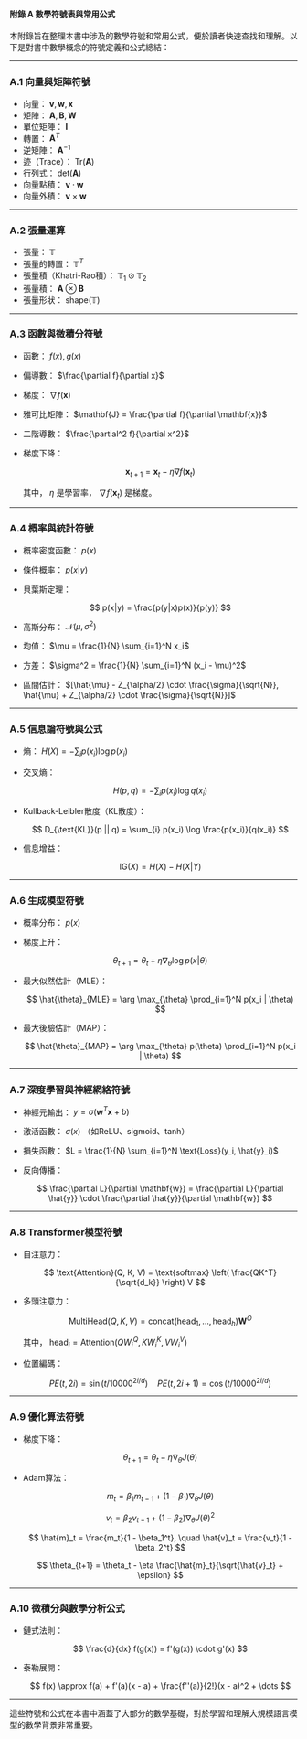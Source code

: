 #### **附錄 A 數學符號表與常用公式**

本附錄旨在整理本書中涉及的數學符號和常用公式，便於讀者快速查找和理解。以下是對書中數學概念的符號定義和公式總結：

---

### **A.1 向量與矩陣符號**

- 向量：  $\mathbf{v}, \mathbf{w}, \mathbf{x}$ 
- 矩陣：  $\mathbf{A}, \mathbf{B}, \mathbf{W}$ 
- 單位矩陣：  $\mathbf{I}$ 
- 轉置：  $\mathbf{A}^T$ 
- 逆矩陣：  $\mathbf{A}^{-1}$ 
- 迹（Trace）：  $\text{Tr}(\mathbf{A})$ 
- 行列式：  $\text{det}(\mathbf{A})$ 
- 向量點積：  $\mathbf{v} \cdot \mathbf{w}$ 
- 向量外積：  $\mathbf{v} \times \mathbf{w}$ 

---

### **A.2 張量運算**

- 張量：  $\mathbb{T}$ 
- 張量的轉置：  $\mathbb{T}^T$ 
- 張量積（Khatri-Rao積）：  $\mathbb{T}_1 \odot \mathbb{T}_2$ 
- 張量積：  $\mathbf{A} \otimes \mathbf{B}$ 
- 張量形狀：  $\text{shape}(\mathbb{T})$ 

---

### **A.3 函數與微積分符號**

- 函數：  $f(x), g(x)$ 
- 偏導數：  $\frac{\partial f}{\partial x}$ 
- 梯度：  $\nabla f(\mathbf{x})$ 
- 雅可比矩陣：  $\mathbf{J} = \frac{\partial f}{\partial \mathbf{x}}$ 
- 二階導數：  $\frac{\partial^2 f}{\partial x^2}$ 
- 梯度下降： 

  $$
  \mathbf{x}_{t+1} = \mathbf{x}_t - \eta \nabla f(\mathbf{x}_t)
  $$

  其中， $\eta$  是學習率， $\nabla f(\mathbf{x}_t)$  是梯度。

---

### **A.4 概率與統計符號**

- 概率密度函數：  $p(x)$ 
- 條件概率：  $p(x|y)$ 
- 貝葉斯定理：

  $$
  p(x|y) = \frac{p(y|x)p(x)}{p(y)}
  $$

- 高斯分布：  $\mathcal{N}(\mu, \sigma^2)$ 
- 均值：  $\mu = \frac{1}{N} \sum_{i=1}^N x_i$ 
- 方差：  $\sigma^2 = \frac{1}{N} \sum_{i=1}^N (x_i - \mu)^2$ 
- 區間估計：  $[\hat{\mu} - Z_{\alpha/2} \cdot \frac{\sigma}{\sqrt{N}}, \hat{\mu} + Z_{\alpha/2} \cdot \frac{\sigma}{\sqrt{N}}]$ 

---

### **A.5 信息論符號與公式**

- 熵：  $H(X) = -\sum_{i} p(x_i) \log p(x_i)$ 
- 交叉熵： 

  $$
  H(p, q) = -\sum_{i} p(x_i) \log q(x_i)
  $$

- Kullback-Leibler散度（KL散度）： 

  $$
  D_{\text{KL}}(p || q) = \sum_{i} p(x_i) \log \frac{p(x_i)}{q(x_i)}
  $$

- 信息增益： 

  $$
  \text{IG}(X) = H(X) - H(X|Y)
  $$


---

### **A.6 生成模型符號**

- 概率分布：  $p(x)$ 
- 梯度上升： 

  $$
  \theta_{t+1} = \theta_t + \eta \nabla_{\theta} \log p(x | \theta)
  $$

- 最大似然估計（MLE）： 

  $$
  \hat{\theta}_{MLE} = \arg \max_{\theta} \prod_{i=1}^N p(x_i | \theta)
  $$

- 最大後驗估計（MAP）： 

  $$
  \hat{\theta}_{MAP} = \arg \max_{\theta} p(\theta) \prod_{i=1}^N p(x_i | \theta)
  $$


---

### **A.7 深度學習與神經網絡符號**

- 神經元輸出：  $y = \sigma(\mathbf{w}^T \mathbf{x} + b)$ 
- 激活函數：  $\sigma(x)$ （如ReLU、sigmoid、tanh）
- 損失函數：  $L = \frac{1}{N} \sum_{i=1}^N \text{Loss}(y_i, \hat{y}_i)$ 
- 反向傳播： 

  $$
  \frac{\partial L}{\partial \mathbf{w}} = \frac{\partial L}{\partial \hat{y}} \cdot \frac{\partial \hat{y}}{\partial \mathbf{w}}
  $$


---

### **A.8 Transformer模型符號**

- 自注意力： 

  $$
  \text{Attention}(Q, K, V) = \text{softmax} \left( \frac{QK^T}{\sqrt{d_k}} \right) V
  $$

- 多頭注意力： 

  $$
  \text{MultiHead}(Q, K, V) = \text{concat}(\text{head}_1, \dots, \text{head}_h) \mathbf{W}^O
  $$

  其中， $\text{head}_i = \text{Attention}(QW_i^Q, KW_i^K, VW_i^V)$ 
- 位置編碼： 

  $$
  PE(t, 2i) = \sin(t / 10000^{2i/d})
  \quad PE(t, 2i+1) = \cos(t / 10000^{2i/d})
  $$


---

### **A.9 優化算法符號**

- 梯度下降： 

  $$
  \theta_{t+1} = \theta_t - \eta \nabla_{\theta} J(\theta)
  $$

- Adam算法： 

  $$
  m_t = \beta_1 m_{t-1} + (1 - \beta_1) \nabla_{\theta} J(\theta)
  $$


  $$
  v_t = \beta_2 v_{t-1} + (1 - \beta_2) \nabla_{\theta} J(\theta)^2
  $$


  $$
  \hat{m}_t = \frac{m_t}{1 - \beta_1^t}, \quad \hat{v}_t = \frac{v_t}{1 - \beta_2^t}
  $$


  $$
  \theta_{t+1} = \theta_t - \eta \frac{\hat{m}_t}{\sqrt{\hat{v}_t} + \epsilon}
  $$


---

### **A.10 微積分與數學分析公式**

- 鏈式法則： 

  $$
  \frac{d}{dx} f(g(x)) = f'(g(x)) \cdot g'(x)
  $$

- 泰勒展開： 

  $$
  f(x) \approx f(a) + f'(a)(x - a) + \frac{f''(a)}{2!}(x - a)^2 + \dots
  $$


---

這些符號和公式在本書中涵蓋了大部分的數學基礎，對於學習和理解大規模語言模型的數學背景非常重要。